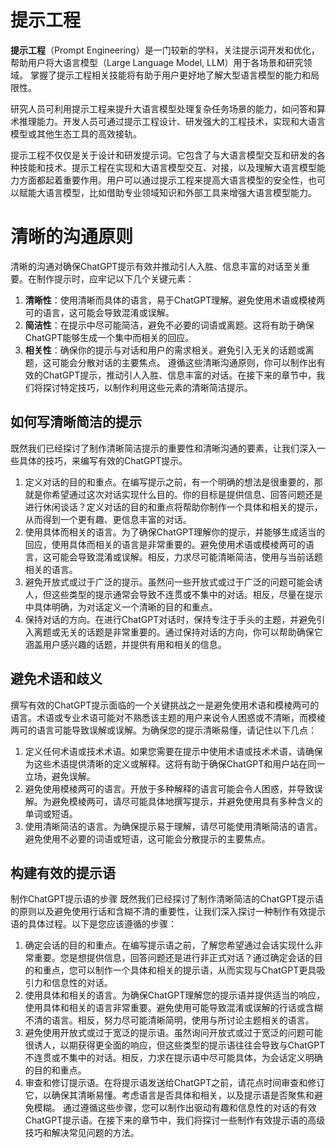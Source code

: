# 提示工程

**提示工程**（Prompt Engineering）是一门较新的学科，关注提示词开发和优化，帮助用户将大语言模型（Large Language Model, LLM）用于各场景和研究领域。 掌握了提示工程相关技能将有助于用户更好地了解大型语言模型的能力和局限性。

研究人员可利用提示工程来提升大语言模型处理复杂任务场景的能力，如问答和算术推理能力。开发人员可通过提示工程设计、研发强大的工程技术，实现和大语言模型或其他生态工具的高效接轨。

提示工程不仅仅是关于设计和研发提示词。它包含了与大语言模型交互和研发的各种技能和技术。提示工程在实现和大语言模型交互、对接，以及理解大语言模型能力方面都起着重要作用。用户可以通过提示工程来提高大语言模型的安全性，也可以赋能大语言模型，比如借助专业领域知识和外部工具来增强大语言模型能力。

# 清晰的沟通原则
清晰的沟通对确保ChatGPT提示有效并推动引人入胜、信息丰富的对话至关重要。在制作提示时，应牢记以下几个关键元素：
1. **清晰性**：使用清晰而具体的语言，易于ChatGPT理解。避免使用术语或模棱两可的语言，这可能会导致混淆或误解。
2. **简洁性**：在提示中尽可能简洁，避免不必要的词语或离题。这将有助于确保ChatGPT能够生成一个集中而相关的回应。
3. **相关性**：确保你的提示与对话和用户的需求相关。避免引入无关的话题或离题，这可能会分散对话的主要焦点。
遵循这些清晰沟通原则，你可以制作出有效的ChatGPT提示，推动引人入胜、信息丰富的对话。在接下来的章节中，我们将探讨特定技巧，以制作利用这些元素的清晰简洁提示。

## 如何写清晰简洁的提示
既然我们已经探讨了制作清晰简洁提示的重要性和清晰沟通的要素，让我们深入一些具体的技巧，来编写有效的ChatGPT提示。

1. 定义对话的目的和重点。在编写提示之前，有一个明确的想法是很重要的，那就是你希望通过这次对话实现什么目的。你的目标是提供信息、回答问题还是进行休闲谈话？定义对话的目的和重点将帮助你制作一个具体和相关的提示，从而得到一个更有趣、更信息丰富的对话。
2. 使用具体而相关的语言。为了确保ChatGPT理解你的提示，并能够生成适当的回应，使用具体而相关的语言是非常重要的。避免使用术语或模棱两可的语言，这可能会导致混淆或误解。相反，力求尽可能清晰简洁，使用与当前话题相关的语言。
3. 避免开放式或过于广泛的提示。虽然问一些开放式或过于广泛的问题可能会诱人，但这些类型的提示通常会导致不连贯或不集中的对话。相反，尽量在提示中具体明确，为对话定义一个清晰的目的和重点。
4. 保持对话的方向。在进行ChatGPT对话时，保持专注于手头的主题，并避免引入离题或无关的话题是非常重要的。通过保持对话的方向，你可以帮助确保它涵盖用户感兴趣的话题，并提供有用和相关的信息。

## 避免术语和歧义
撰写有效的ChatGPT提示面临的一个关键挑战之一是避免使用术语和模棱两可的语言。术语或专业术语可能对不熟悉该主题的用户来说令人困惑或不清晰，而模棱两可的语言可能导致误解或误解。为确保您的提示清晰易懂，请记住以下几点：
1. 定义任何术语或技术术语。如果您需要在提示中使用术语或技术术语，请确保为这些术语提供清晰的定义或解释。这将有助于确保ChatGPT和用户站在同一立场，避免误解。
2. 避免使用模棱两可的语言。开放于多种解释的语言可能会令人困惑，并导致误解。为避免模棱两可，请尽可能具体地撰写提示，并避免使用具有多种含义的单词或短语。
3. 使用清晰简洁的语言。为确保提示易于理解，请尽可能使用清晰简洁的语言。避免使用不必要的词语或短语，这可能会分散提示的主要焦点。


## 构建有效的提示语
制作ChatGPT提示语的步骤
既然我们已经探讨了制作清晰简洁的ChatGPT提示语的原则以及避免使用行话和含糊不清的重要性，让我们深入探讨一种制作有效提示语的具体过程。以下是您应该遵循的步骤：
1. 确定会话的目的和重点。在编写提示语之前，了解您希望通过会话实现什么非常重要。您是想提供信息，回答问题还是进行非正式对话？通过确定会话的目的和重点，您可以制作一个具体和相关的提示语，从而实现与ChatGPT更具吸引力和信息性的对话。
2. 使用具体和相关的语言。为确保ChatGPT理解您的提示语并提供适当的响应，使用具体和相关的语言非常重要。避免使用可能导致混淆或误解的行话或含糊不清的语言。相反，努力尽可能清晰简明，使用与所讨论主题相关的语言。
3. 避免使用开放式或过于宽泛的提示语。虽然询问开放式或过于宽泛的问题可能很诱人，以期获得更全面的响应，但这些类型的提示语往往会导致与ChatGPT不连贯或不集中的对话。相反，力求在提示语中尽可能具体，为会话定义明确的目的和重点。
4. 审查和修订提示语。在将提示语发送给ChatGPT之前，请花点时间审查和修订它，以确保其清晰易懂。考虑语言是否具体和相关，以及提示语是否聚焦和避免模糊。
通过遵循这些步骤，您可以制作出驱动有趣和信息性的对话的有效ChatGPT提示语。在接下来的章节中，我们将探讨一些制作有效提示语的高级技巧和解决常见问题的方法。